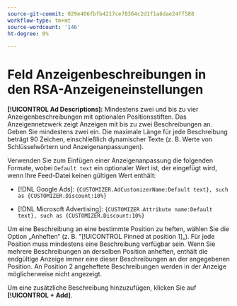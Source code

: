 ```yaml
---
source-git-commit: 029e406fbfb4217ce78364c2d1f1a6dae24ff588
workflow-type: tm+mt
source-wordcount: '146'
ht-degree: 0%

---
```

# Feld Anzeigenbeschreibungen in den RSA-Anzeigeneinstellungen

**[!UICONTROL Ad Descriptions]:** Mindestens zwei und bis zu vier Anzeigenbeschreibungen mit optionalen Positionsstiften. Das Anzeigennetzwerk zeigt Anzeigen mit bis zu zwei Beschreibungen an. Geben Sie mindestens zwei ein. Die maximale Länge für jede Beschreibung beträgt 90 Zeichen, einschließlich dynamischer Texte (z. B. Werte von Schlüsselwörtern und Anzeigenanpassungen).

Verwenden Sie zum Einfügen einer Anzeigenanpassung die folgenden Formate, wobei `Default text` ein optionaler Wert ist, der eingefügt wird, wenn Ihre Feed-Datei keinen gültigen Wert enthält:

* [!DNL Google Ads]: `{CUSTOMIZER.AdCustomizerName:Default text}, such as {CUSTOMIZER.Discount:10%}`

* [!DNL Microsoft Advertising]: `{CUSTOMIZER.Attribute name:Default text}, such as {CUSTOMIZER.Discount:10%}`

Um eine Beschreibung an eine bestimmte Position zu heften, wählen Sie die Option „Anheften“ (z. B. &quot;[!UICONTROL Pinned at position 1]„). Für jede Position muss mindestens eine Beschreibung verfügbar sein. Wenn Sie mehrere Beschreibungen an derselben Position anheften, enthält die endgültige Anzeige immer eine dieser Beschreibungen an der angegebenen Position. An Position 2 angeheftete Beschreibungen werden in der Anzeige möglicherweise nicht angezeigt.

Um eine zusätzliche Beschreibung hinzuzufügen, klicken Sie auf **[!UICONTROL + Add]**.
